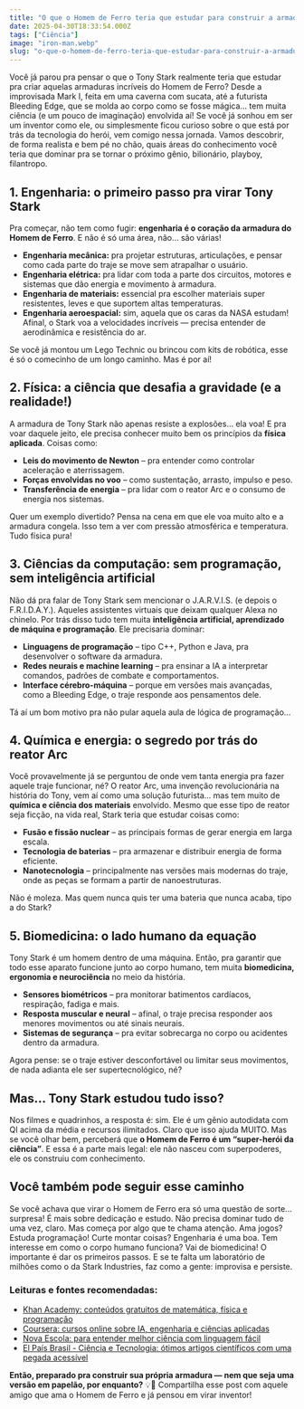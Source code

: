 ```yaml
---
title: "O que o Homem de Ferro teria que estudar para construir a armadura?"
date: 2025-04-30T18:33:54.000Z
tags: ["Ciência"]
image: "iron-man.webp"
slug: "o-que-o-homem-de-ferro-teria-que-estudar-para-construir-a-armadura?"
---
```


Você já parou pra pensar o que o Tony Stark realmente teria que estudar pra criar aquelas armaduras incríveis do Homem de Ferro? Desde a improvisada Mark I, feita em uma caverna com sucata, até a futurista Bleeding Edge, que se molda ao corpo como se fosse mágica... tem muita ciência (e um pouco de imaginação) envolvida aí! Se você já sonhou em ser um inventor como ele, ou simplesmente ficou curioso sobre o que está por trás da tecnologia do herói, vem comigo nessa jornada. Vamos descobrir, de forma realista e bem pé no chão, quais áreas do conhecimento você teria que dominar pra se tornar o próximo gênio, bilionário, playboy, filantropo.

## 1\. Engenharia: o primeiro passo pra virar Tony Stark

Pra começar, não tem como fugir: **engenharia é o coração da armadura do Homem de Ferro**. E não é só uma área, não… são várias!

*   **Engenharia mecânica:** pra projetar estruturas, articulações, e pensar como cada parte do traje se move sem atrapalhar o usuário.
*   **Engenharia elétrica:** pra lidar com toda a parte dos circuitos, motores e sistemas que dão energia e movimento à armadura.
*   **Engenharia de materiais:** essencial pra escolher materiais super resistentes, leves e que suportem altas temperaturas.
*   **Engenharia aeroespacial:** sim, aquela que os caras da NASA estudam! Afinal, o Stark voa a velocidades incríveis — precisa entender de aerodinâmica e resistência do ar.

Se você já montou um Lego Technic ou brincou com kits de robótica, esse é só o comecinho de um longo caminho. Mas é por aí!

## 2\. Física: a ciência que desafia a gravidade (e a realidade!)

A armadura de Tony Stark não apenas resiste a explosões… ela voa! E pra voar daquele jeito, ele precisa conhecer muito bem os princípios da **física aplicada**. Coisas como:

*   **Leis do movimento de Newton** – pra entender como controlar aceleração e aterrissagem.
*   **Forças envolvidas no voo** – como sustentação, arrasto, impulso e peso.
*   **Transferência de energia** – pra lidar com o reator Arc e o consumo de energia nos sistemas.

Quer um exemplo divertido? Pensa na cena em que ele voa muito alto e a armadura congela. Isso tem a ver com pressão atmosférica e temperatura. Tudo física pura!

## 3\. Ciências da computação: sem programação, sem inteligência artificial

Não dá pra falar de Tony Stark sem mencionar o J.A.R.V.I.S. (e depois o F.R.I.D.A.Y.). Aqueles assistentes virtuais que deixam qualquer Alexa no chinelo. Por trás disso tudo tem muita **inteligência artificial, aprendizado de máquina e programação**. Ele precisaria dominar:

*   **Linguagens de programação** – tipo C++, Python e Java, pra desenvolver o software da armadura.
*   **Redes neurais e machine learning** – pra ensinar a IA a interpretar comandos, padrões de combate e comportamentos.
*   **Interface cérebro-máquina** – porque em versões mais avançadas, como a Bleeding Edge, o traje responde aos pensamentos dele.

Tá aí um bom motivo pra não pular aquela aula de lógica de programação...

## 4\. Química e energia: o segredo por trás do reator Arc

Você provavelmente já se perguntou de onde vem tanta energia pra fazer aquele traje funcionar, né? O reator Arc, uma invenção revolucionária na história do Tony, vem aí como uma solução futurista… mas tem muito de **química e ciência dos materiais** envolvido. Mesmo que esse tipo de reator seja ficção, na vida real, Stark teria que estudar coisas como:

*   **Fusão e fissão nuclear** – as principais formas de gerar energia em larga escala.
*   **Tecnologia de baterias** – pra armazenar e distribuir energia de forma eficiente.
*   **Nanotecnologia** – principalmente nas versões mais modernas do traje, onde as peças se formam a partir de nanoestruturas.

Não é moleza. Mas quem nunca quis ter uma bateria que nunca acaba, tipo a do Stark?

## 5\. Biomedicina: o lado humano da equação

Tony Stark é um homem dentro de uma máquina. Então, pra garantir que todo esse aparato funcione junto ao corpo humano, tem muita **biomedicina, ergonomia e neurociência** no meio da história.

*   **Sensores biométricos** – pra monitorar batimentos cardíacos, respiração, fadiga e mais.
*   **Resposta muscular e neural** – afinal, o traje precisa responder aos menores movimentos ou até sinais neurais.
*   **Sistemas de segurança** – pra evitar sobrecarga no corpo ou acidentes dentro da armadura.

Agora pense: se o traje estiver desconfortável ou limitar seus movimentos, de nada adianta ele ser supertecnológico, né?

## Mas... Tony Stark estudou tudo isso?

Nos filmes e quadrinhos, a resposta é: sim. Ele é um gênio autodidata com QI acima da média e recursos ilimitados. Claro que isso ajuda MUITO. Mas se você olhar bem, perceberá que **o Homem de Ferro é um “super-herói da ciência”**. E essa é a parte mais legal: ele não nasceu com superpoderes, ele os construiu com conhecimento.

## Você também pode seguir esse caminho

Se você achava que virar o Homem de Ferro era só uma questão de sorte... surpresa! É mais sobre dedicação e estudo. Não precisa dominar tudo de uma vez, claro. Mas começa por algo que te chama atenção. Ama jogos? Estuda programação! Curte montar coisas? Engenharia é uma boa. Tem interesse em como o corpo humano funciona? Vai de biomedicina! O importante é dar os primeiros passos. E se te falta um laboratório de milhões como o da Stark Industries, faz como a gente: improvisa e persiste.

### Leituras e fontes recomendadas:

*   [Khan Academy: conteúdos gratuitos de matemática, física e programação](https://www.khanacademy.org/)
*   [Coursera: cursos online sobre IA, engenharia e ciências aplicadas](https://www.coursera.org/)
*   [Nova Escola: para entender melhor ciência com linguagem fácil](https://novaescola.org.br/)
*   [El País Brasil - Ciência e Tecnologia: ótimos artigos científicos com uma pegada acessível](https://brasil.elpais.com/)

**Então, preparado pra construir sua própria armadura — nem que seja uma versão em papelão, por enquanto?** 💡🦾 Compartilha esse post com aquele amigo que ama o Homem de Ferro e já pensou em virar inventor!